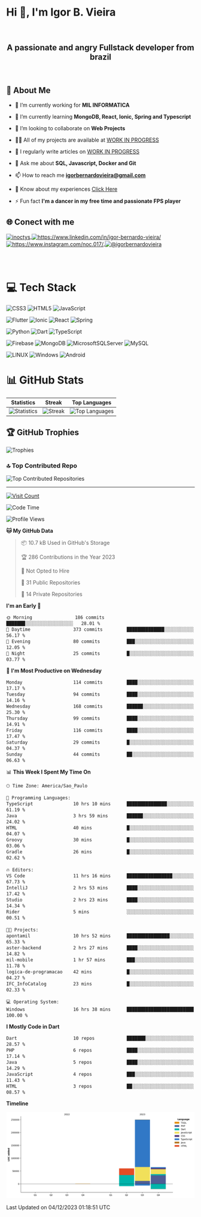 # Hi 👋, I'm Igor B. Vieira

<br>

<center><h2>A passionate and angry Fullstack developer from brazil</h2></center>

<br>

## 💫 About Me

- 🔭 I’m currently working for **MIL INFORMATICA**

- 🌱 I’m currently learning **MongoDB, React, Ionic, Spring and Typescript**

- 👯 I’m looking to collaborate on **Web Projects**

- 👨‍💻 All of my projects are available at [WORK IN PROGRESS]()

- 📝 I regularly write articles on [WORK IN PROGRESS]()

- 💬 Ask me about **SQL, Javascript, Docker and Git**

- 📫 How to reach me **<igorbernardovieira@gmail.com>**

- 📄 Know about my experiences [Click Here](https://www.linkedin.com/in/igor-bernardo-vieira/)

- ⚡ Fun fact **I'm a dancer in my free time and passionate FPS player**

## 🌐 Conect with me

<a href="https://twitter.com/inoctys" target="blank">
  <img align="center" src="https://raw.githubusercontent.com/rahuldkjain/github-profile-readme-generator/master/src/images/icons/Social/twitter.svg" alt="inoctys" height="30" width="40" />
</a>
<a href="https://linkedin.com/in/https://www.linkedin.com/in/igor-bernardo-vieira/" target="blank">
  <img align="center" src="https://raw.githubusercontent.com/rahuldkjain/github-profile-readme-generator/master/src/images/icons/Social/linked-in-alt.svg" alt="https://www.linkedin.com/in/igor-bernardo-vieira/" height="30" width="40" />
</a>
<a href="https://instagram.com/https://www.instagram.com/noc.017/" target="blank">
  <img align="center" src="https://raw.githubusercontent.com/rahuldkjain/github-profile-readme-generator/master/src/images/icons/Social/instagram.svg" alt="https://www.instagram.com/noc.017/" height="30" width="40" />
</a>
<a href="https://medium.com/@igorbernardovieira" target="blank">
  <img align="center" src="https://raw.githubusercontent.com/rahuldkjain/github-profile-readme-generator/master/src/images/icons/Social/medium.svg" alt="@igorbernardovieira" height="30" width="40" />
</a>

<br><br>

# 💻 Tech Stack

![CSS3](https://img.shields.io/badge/css3-%231572B6.svg?style=for-the-badge&logo=css3&logoColor=white) ![HTML5](https://img.shields.io/badge/html5-%23E34F26.svg?style=for-the-badge&logo=html5&logoColor=white) ![JavaScript](https://img.shields.io/badge/javascript-%23323330.svg?style=for-the-badge&logo=javascript&logoColor=%23F7DF1E)

![Flutter](https://img.shields.io/badge/Flutter-%2302569B.svg?style=for-the-badge&logo=Flutter&logoColor=white) ![Ionic](https://img.shields.io/badge/Ionic-%233880FF.svg?style=for-the-badge&logo=Ionic&logoColor=white) ![React](https://img.shields.io/badge/react-%2320232a.svg?style=for-the-badge&logo=react&logoColor=%2361DAFB) ![Spring](https://img.shields.io/badge/spring-%236DB33F.svg?style=for-the-badge&logo=spring&logoColor=white)

![Python](https://img.shields.io/badge/python-3670A0?style=for-the-badge&logo=python&logoColor=ffdd54) ![Dart](https://img.shields.io/badge/dart-%230175C2.svg?style=for-the-badge&logo=dart&logoColor=white) ![TypeScript](https://img.shields.io/badge/typescript-%23007ACC.svg?style=for-the-badge&logo=typescript&logoColor=white)

![Firebase](https://img.shields.io/badge/firebase-%23039BE5.svg?style=for-the-badge&logo=firebase) ![MongoDB](https://img.shields.io/badge/MongoDB-%234ea94b.svg?style=for-the-badge&logo=mongodb&logoColor=white) ![MicrosoftSQLServer](https://img.shields.io/badge/Microsoft%20SQL%20Sever-CC2927?style=for-the-badge&logo=microsoft%20sql%20server&logoColor=white) ![MySQL](https://img.shields.io/badge/mysql-%2300f.svg?style=for-the-badge&logo=mysql&logoColor=white)

![LINUX](https://img.shields.io/badge/Linux-FCC624?style=for-the-badge&logo=linux&logoColor=black) ![Windows](https://img.shields.io/badge/Windows-0078D6.svg?style=for-the-badge&logo=Windows&logoColor=white)
![Android](https://img.shields.io/badge/Android-3DDC84?style=for-the-badge&logo=android&logoColor=white)

<!-- Badges from https://github.com/Ileriayo/markdown-badges -->

# 📊 GitHub Stats

| Statistics | Streak | Top Languages |
|--------------|--------|----------------------|
| ![Statistics](https://github-readme-stats.vercel.app/api?username=IgorBVieira&theme=highcontrast&hide_border=false&include_all_commits=true&count_private=true) | ![Streak](https://github-readme-streak-stats.herokuapp.com/?user=IgorBVieira&theme=highcontrast&hide_border=false) | ![Top Languages](https://github-readme-stats.vercel.app/api/top-langs/?username=IgorBVieira&theme=highcontrast&hide_border=false&include_all_commits=true&count_private=true&layout=compact) |

## 🏆 GitHub Trophies

![Trophies](https://github-profile-trophy.vercel.app/?username=IgorBVieira&theme=darkhub&no-frame=false&no-bg=false&margin-w=4)

### 🔝 Top Contributed Repo

![Top Contributed Repositories](https://github-contributor-stats.vercel.app/api?username=IgorBVieira&limit=5&theme=dark&combine_all_yearly_contributions=true)

---

[![Visit Count](https://visitcount.itsvg.in/api?id=IgorBVieira&icon=0&color=12)](https://visitcount.itsvg.in)

<!--START_SECTION:waka-->
![Code Time](http://img.shields.io/badge/Code%20Time-87%20hrs%2028%20mins-blue)

![Profile Views](http://img.shields.io/badge/Profile%20Views-2-blue)

**🐱 My GitHub Data** 

> 📦 10.7 kB Used in GitHub's Storage 
 > 
> 🏆 286 Contributions in the Year 2023
 > 
> 🚫 Not Opted to Hire
 > 
> 📜 31 Public Repositories 
 > 
> 🔑 14 Private Repositories 
 > 
**I'm an Early 🐤** 

```text
🌞 Morning                186 commits         ███████░░░░░░░░░░░░░░░░░░   28.01 % 
🌆 Daytime                373 commits         ██████████████░░░░░░░░░░░   56.17 % 
🌃 Evening                80 commits          ███░░░░░░░░░░░░░░░░░░░░░░   12.05 % 
🌙 Night                  25 commits          █░░░░░░░░░░░░░░░░░░░░░░░░   03.77 % 
```
📅 **I'm Most Productive on Wednesday** 

```text
Monday                   114 commits         ████░░░░░░░░░░░░░░░░░░░░░   17.17 % 
Tuesday                  94 commits          ████░░░░░░░░░░░░░░░░░░░░░   14.16 % 
Wednesday                168 commits         ██████░░░░░░░░░░░░░░░░░░░   25.30 % 
Thursday                 99 commits          ████░░░░░░░░░░░░░░░░░░░░░   14.91 % 
Friday                   116 commits         ████░░░░░░░░░░░░░░░░░░░░░   17.47 % 
Saturday                 29 commits          █░░░░░░░░░░░░░░░░░░░░░░░░   04.37 % 
Sunday                   44 commits          ██░░░░░░░░░░░░░░░░░░░░░░░   06.63 % 
```


📊 **This Week I Spent My Time On** 

```text
🕑︎ Time Zone: America/Sao_Paulo

💬 Programming Languages: 
TypeScript               10 hrs 10 mins      ███████████████░░░░░░░░░░   61.19 % 
Java                     3 hrs 59 mins       ██████░░░░░░░░░░░░░░░░░░░   24.02 % 
HTML                     40 mins             █░░░░░░░░░░░░░░░░░░░░░░░░   04.07 % 
Groovy                   30 mins             █░░░░░░░░░░░░░░░░░░░░░░░░   03.06 % 
Gradle                   26 mins             █░░░░░░░░░░░░░░░░░░░░░░░░   02.62 % 

🔥 Editors: 
VS Code                  11 hrs 16 mins      █████████████████░░░░░░░░   67.73 % 
IntelliJ                 2 hrs 53 mins       ████░░░░░░░░░░░░░░░░░░░░░   17.42 % 
Studio                   2 hrs 23 mins       ████░░░░░░░░░░░░░░░░░░░░░   14.34 % 
Rider                    5 mins              ░░░░░░░░░░░░░░░░░░░░░░░░░   00.51 % 

🐱‍💻 Projects: 
apontamil                10 hrs 52 mins      ████████████████░░░░░░░░░   65.33 % 
aster-backend            2 hrs 27 mins       ████░░░░░░░░░░░░░░░░░░░░░   14.82 % 
mil-mobile               1 hr 57 mins        ███░░░░░░░░░░░░░░░░░░░░░░   11.78 % 
logica-de-programacao    42 mins             █░░░░░░░░░░░░░░░░░░░░░░░░   04.27 % 
IFC_InfoCatalog          23 mins             █░░░░░░░░░░░░░░░░░░░░░░░░   02.33 % 

💻 Operating System: 
Windows                  16 hrs 38 mins      █████████████████████████   100.00 % 
```

**I Mostly Code in Dart** 

```text
Dart                     10 repos            ███████░░░░░░░░░░░░░░░░░░   28.57 % 
PHP                      6 repos             ████░░░░░░░░░░░░░░░░░░░░░   17.14 % 
Java                     5 repos             ████░░░░░░░░░░░░░░░░░░░░░   14.29 % 
JavaScript               4 repos             ███░░░░░░░░░░░░░░░░░░░░░░   11.43 % 
HTML                     3 repos             ██░░░░░░░░░░░░░░░░░░░░░░░   08.57 % 
```



**Timeline**

![Lines of Code chart](https://raw.githubusercontent.com/IgorBVieira/IgorBVieira/main/assets/bar_graph.png)


 Last Updated on 04/12/2023 01:18:51 UTC
<!--END_SECTION:waka-->


<!-- Dev Statistics by: https://github.com/anmol098/waka-readme-stats -->

<!-- Proudly created with GPRM ( https://gprm.itsvg.in ) and https:rahuldkjaingithubiogh-profile-readme-generator/
 -->
